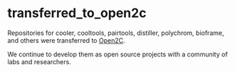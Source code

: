 # transferred_to_open2c

Repositories for cooler, cooltools, pairtools, distiller, polychrom, bioframe, and others were transferred to [Open2C](https://github.com/open2c).

We continue to develop them as open source projects with a community of labs and researchers. 
